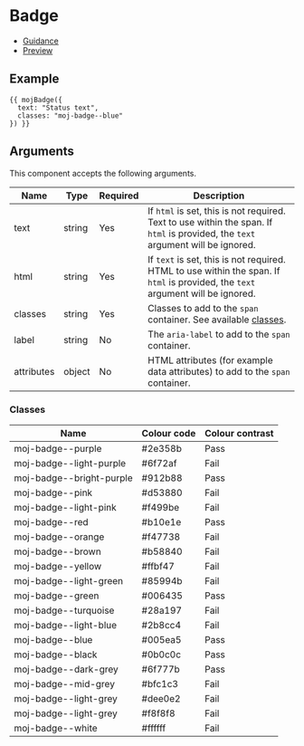 # Badge

- [Guidance](https://moj-design-system.herokuapp.com/components/badge)
- [Preview](https://moj-frontend.herokuapp.com/components/badge)

## Example

```
{{ mojBadge({
  text: "Status text",
  classes: "moj-badge--blue"
}) }}
```

## Arguments

This component accepts the following arguments.

|Name|Type|Required|Description|
|---|---|---|---|
|text|string|Yes|If `html` is set, this is not required. Text to use within the span. If `html` is provided, the `text` argument will be ignored.|
|html|string|Yes|If `text` is set, this is not required. HTML to use within the span. If `html` is provided, the `text` argument will be ignored.|
|classes|string|Yes|Classes to add to the `span` container. See available [classes](#classes).|
|label|string|No|The `aria-label` to add to the `span` container.|
|attributes|object|No|HTML attributes (for example data attributes) to add to the `span` container.|

### Classes

|Name|Colour code|Colour contrast|
|---|---|---|
|moj-badge--purple|#2e358b|Pass|
|moj-badge--light-purple|#6f72af|Fail|
|moj-badge--bright-purple|#912b88|Pass|
|moj-badge--pink|#d53880|Fail|
|moj-badge--light-pink|#f499be|Fail|
|moj-badge--red|#b10e1e|Pass|
|moj-badge--orange|#f47738|Fail|
|moj-badge--brown|#b58840|Fail|
|moj-badge--yellow|#ffbf47|Fail|
|moj-badge--light-green|#85994b|Fail|
|moj-badge--green|#006435|Pass|
|moj-badge--turquoise|#28a197|Fail|
|moj-badge--light-blue|#2b8cc4|Fail|
|moj-badge--blue|#005ea5|Pass|
|moj-badge--black|#0b0c0c|Pass|
|moj-badge--dark-grey|#6f777b|Pass|
|moj-badge--mid-grey|#bfc1c3|Fail|
|moj-badge--light-grey|#dee0e2|Fail|
|moj-badge--light-grey|#f8f8f8|Fail|
|moj-badge--white|#ffffff|Fail|